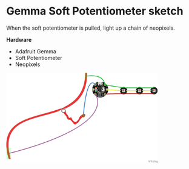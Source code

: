 # Gemma Soft Potentiometer sketch

When the soft potentiometer is pulled, light up a chain of neopixels.

**Hardware**
- Adafruit Gemma
- Soft Potentiometer
- Neopixels

<img src="./gemma_soft_potentiometer_bb.png?raw=true" width="400" alt="circuit diagram">

